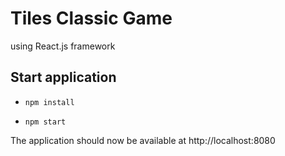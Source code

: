 # Tiles Classic Game

using React.js framework

## Start application

- `npm install`

- `npm start`

The application should now be available at http://localhost:8080